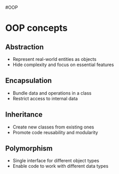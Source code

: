 #OOP 
# OOP concepts
## Abstraction
- Represent real-world entities as objects
- Hide complexity and focus on essential features

## Encapsulation
- Bundle data and operations in a class
- Restrict access to internal data

## Inheritance
- Create new classes from existing ones
- Promote code reusability and modularity

## Polymorphism
- Single interface for different object types
- Enable code to work with different data types